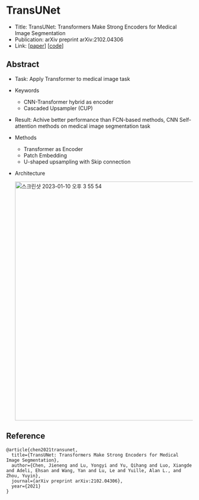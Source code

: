 # TransUNet

- Title: TransUNet: Transformers Make Strong Encoders for Medical Image Segmentation
- Publication: arXiv preprint arXiv:2102.04306
- Link: [[paper](https://arxiv.org/pdf/2102.04306v1.pdf)] [[code](https://github.com/sthalles/SimCLR)]

## Abstract

- Task: Apply Transformer to medical image task


- Keywords
  - CNN-Transformer hybrid as encoder
  - Cascaded Upsampler (CUP)


- Result: Achive better performance than FCN-based methods, CNN Self-attention methods on medical image segmentation task

- Methods
  - Transformer as Encoder
  - Patch Embedding
  - U-shaped upsampling with Skip connection

- Architecture


  <img width="643" alt="스크린샷 2023-01-10 오후 3 55 54" src="https://user-images.githubusercontent.com/42484578/211483038-d2860cd2-0734-46c1-b90b-641d5992f6b3.png">





## Reference

```
@article{chen2021transunet,
  title={TransUNet: Transformers Make Strong Encoders for Medical Image Segmentation},
  author={Chen, Jieneng and Lu, Yongyi and Yu, Qihang and Luo, Xiangde and Adeli, Ehsan and Wang, Yan and Lu, Le and Yuille, Alan L., and Zhou, Yuyin},
  journal={arXiv preprint arXiv:2102.04306},
  year={2021}
}
```
